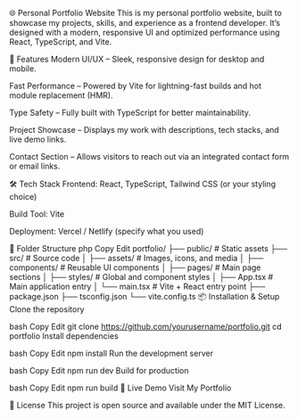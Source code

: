 🌐 Personal Portfolio Website
This is my personal portfolio website, built to showcase my projects, skills, and experience as a frontend developer. It’s designed with a modern, responsive UI and optimized performance using React, TypeScript, and Vite.

🚀 Features
Modern UI/UX – Sleek, responsive design for desktop and mobile.

Fast Performance – Powered by Vite for lightning-fast builds and hot module replacement (HMR).

Type Safety – Fully built with TypeScript for better maintainability.

Project Showcase – Displays my work with descriptions, tech stacks, and live demo links.

Contact Section – Allows visitors to reach out via an integrated contact form or email links.

🛠 Tech Stack
Frontend: React, TypeScript, Tailwind CSS (or your styling choice)

Build Tool: Vite

Deployment: Vercel / Netlify (specify what you used)

📂 Folder Structure
php
Copy
Edit
portfolio/
├── public/            # Static assets
├── src/               # Source code
│   ├── assets/        # Images, icons, and media
│   ├── components/    # Reusable UI components
│   ├── pages/         # Main page sections
│   ├── styles/        # Global and component styles
│   ├── App.tsx        # Main application entry
│   └── main.tsx       # Vite + React entry point
├── package.json
├── tsconfig.json
└── vite.config.ts
📦 Installation & Setup
Clone the repository

bash
Copy
Edit
git clone https://github.com/yourusername/portfolio.git
cd portfolio
Install dependencies

bash
Copy
Edit
npm install
Run the development server

bash
Copy
Edit
npm run dev
Build for production

bash
Copy
Edit
npm run build
📸 Live Demo
Visit My Portfolio

📄 License
This project is open source and available under the MIT License.

